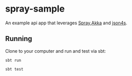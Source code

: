 # spray-sample #

An example api app that leverages [Spray](spray.io),[Akka](akka.io) and [json4s](json4s.org).
## Running
Clone to your computer and run and test via sbt:

```
sbt run
```
```
sbt test
```

